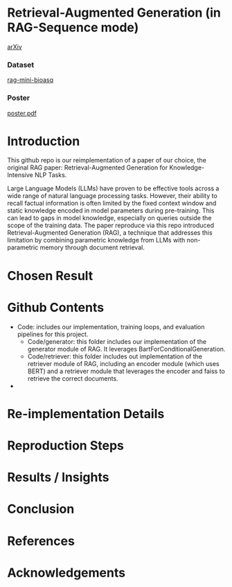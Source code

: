 # Retrieval-Augmented Generation (in RAG-Sequence mode)

[arXiv](https://arxiv.org/pdf/2005.11401)

### Dataset
[rag-mini-bioasq](https://huggingface.co/datasets/rag-datasets/rag-mini-bioasq)

### Poster
[poster.pdf](poster/poster.pdf)

# Introduction
This github repo is our reimplementation of a paper of our choice, the original RAG paper: Retrieval-Augmented Generation for
Knowledge-Intensive NLP Tasks.

Large Language Models (LLMs) have proven to be effective tools across a wide range of natural language processing tasks. However, their ability to recall factual information is often limited by the fixed context window and static knowledge encoded in model parameters during pre-training. This can lead to gaps in model knowledge, especially on queries outside the scope of the training data. The paper reproduce via this repo introduced Retrieval-Augmented Generation (RAG), a technique that addresses this limitation by combining parametric knowledge from LLMs with non-parametric memory through document retrieval.

# Chosen Result

# Github Contents
* Code: includes our implementation, training loops, and evaluation pipelines for this project.
  * Code/generator: this folder includes our implementation of the generator module of RAG. It leverages BartForConditionalGeneration.
  * Code/retriever: this folder includes out implementation of the retriever module of RAG, including an encoder module (which uses BERT) and a retriever module that leverages the encoder and faiss to retrieve the correct documents.
* 
# Re-implementation Details

# Reproduction Steps

# Results / Insights

# Conclusion

# References

# Acknowledgements
